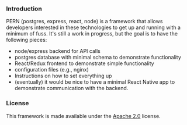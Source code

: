 ### Introduction

PERN (postgres, express, react, node) is a framework that allows developers interested in these technologies to get up and running with a minimum of fuss. It's still a work in progress, but the goal is to have the following pieces:

 * node/express backend for API calls
 * postgres database with minimal schema to demonstrate functionality
 * React/Redux frontend to demonstrate simple functionality
 * configuration files (e.g., nginx)
 * Instructions on how to set everything up
 * (eventually) it would be nice to have a minimal React Native app to demonstrate communication with the backend.

### License

This framework is made available under the [Apache 2.0](http://www.apache.org/licenses/LICENSE-2.0.html) license. 
